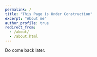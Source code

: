 ```yaml
---
permalink: /
title: "This Page is Under Construction"
excerpt: "About me"
author_profile: true
redirect_from: 
  - /about/
  - /about.html
---
```


Do come back later.
